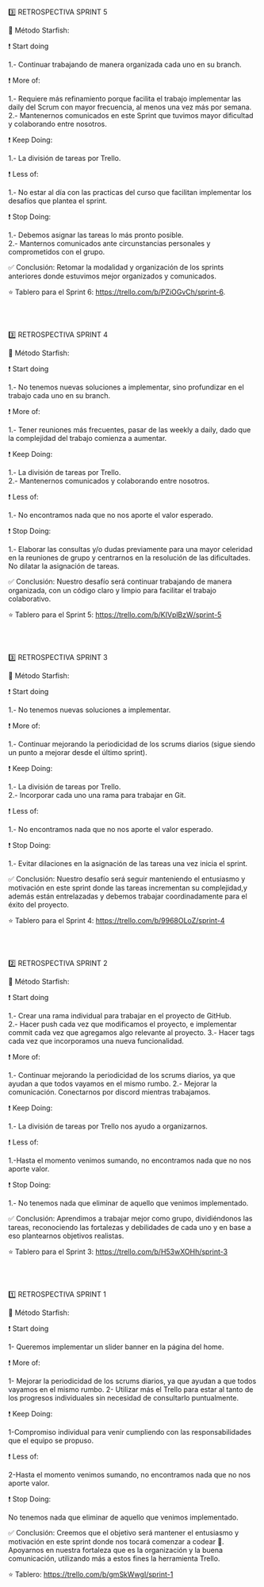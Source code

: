 :three: RETROSPECTIVA SPRINT 5 <br>

:bookmark: Método Starfish:<br>

:exclamation: Start doing <br>
<!--cosas innovadoras, aquellas que por curiosidad que queremos probar y/o soluciones comprobadas que deberíamos usar-->
1.- Continuar trabajando de manera organizada cada uno en su branch. 

:exclamation: More of: <br>
<!--practicas que creemos que requiere más refinamiento y que nos gustan mucho por ello hay que darles más-->
1.- Requiere más refinamiento porque facilita el trabajo implementar las daily del Scrum con mayor frecuencia, al menos una vez más por semana. 
2.- Mantenernos comunicados en este Sprint que tuvimos mayor dificultad y colaborando entre nosotros.<br>

:exclamation: Keep Doing: <br>
<!--aquello que venimos haciendo y nos brinda valor-->
1.- La división de tareas por Trello. <br>

:exclamation: Less of: <br>
<!--aquello que no nos aporta el valor que esperábamos-->
1.- No estar al día con las practicas del curso que facilitan implementar los desafíos que plantea el sprint.<br>

:exclamation: Stop Doing: <br>
<!--aquello que podemos eliminar-->
1.- Debemos asignar las tareas lo más pronto posible. <br>
2.- Manternos comunicados ante circunstancias personales y comprometidos con el grupo. <br>

:white_check_mark: Conclusión: Retomar la modalidad y organización de los sprints anteriores donde estuvimos mejor organizados y comunicados.  <br>

:star: Tablero para el Sprint 6: https://trello.com/b/PZiOGvCh/sprint-6. <br>

<br>
<br>




:three: RETROSPECTIVA SPRINT 4 <br>

:bookmark: Método Starfish:<br>

:exclamation: Start doing <br>
<!--cosas innovadoras, aquellas que por curiosidad que queremos probar y/o soluciones comprobadas que deberíamos usar-->
1.- No tenemos nuevas soluciones a implementar, sino profundizar en el trabajo cada uno en su branch.

:exclamation: More of: <br>
<!--practicas que creemos que requiere más refinamiento y que nos gustan mucho por ello hay que darles más-->
1.- Tener reuniones más frecuentes, pasar de las weekly a daily, dado que la complejidad del trabajo comienza a aumentar. 

:exclamation: Keep Doing: <br>
<!--aquello que venimos haciendo y nos brinda valor-->
1.- La división de tareas por Trello. <br>
2.- Mantenernos comunicados y colaborando entre nosotros.<br>

:exclamation: Less of: <br>
<!--aquello que no nos aporta el valor que esperábamos-->
1.- No encontramos nada que no nos aporte el valor esperado.<br>

:exclamation: Stop Doing: <br>
<!--aquello que podemos eliminar-->
1.- Elaborar las consultas y/o dudas previamente para una mayor celeridad en la reuniones de grupo y centrarnos en la resolución de las dificultades. No dilatar la asignación de tareas. <br>

:white_check_mark: Conclusión: Nuestro desafío será continuar trabajando de manera organizada, con un código claro y limpio para facilitar el trabajo colaborativo. <br>

:star: Tablero para el Sprint 5: https://trello.com/b/KIVplBzW/sprint-5 <br>

<br>
<br>





:three: RETROSPECTIVA SPRINT 3 <br>

:bookmark: Método Starfish:<br>

:exclamation: Start doing <br>
<!--cosas innovadoras, aquellas que por curiosidad que queremos probar y/o soluciones comprobadas que deberíamos usar-->
1.- No tenemos nuevas soluciones a implementar. 

:exclamation: More of: <br>
<!--practicas que creemos que requiere más refinamiento y que nos gustan mucho por ello hay que darles más-->
1.- Continuar mejorando la periodicidad de los scrums diarios (sigue siendo un punto a mejorar desde el último sprint).

:exclamation: Keep Doing: <br>
<!--aquello que venimos haciendo y nos brinda valor-->
1.- La división de tareas por Trello. <br>
2.- Incorporar cada uno una rama para trabajar en Git. <br>

:exclamation: Less of: <br>
<!--aquello que no nos aporta el valor que esperábamos-->
1.- No encontramos nada que no nos aporte el valor esperado.<br>

:exclamation: Stop Doing: <br>
<!--aquello que podemos eliminar-->
1.-  Evitar dilaciones en la asignación de las tareas una vez inicia el sprint. <br>

:white_check_mark: Conclusión: Nuestro desafío será seguir manteniendo el entusiasmo y motivación en este sprint donde las tareas incrementan su complejidad,y además están entrelazadas y debemos trabajar coordinadamente para el éxito del proyecto. <br>

:star: Tablero para el Sprint 4: https://trello.com/b/9968OLoZ/sprint-4 <br>

<br>
<br>


:two: RETROSPECTIVA SPRINT 2

:bookmark: Método Starfish:

:exclamation: Start doing 
<!--cosas innovadoras, aquellas que por curiosidad que queremos probar y/o soluciones comprobadas que deberíamos usar-->
1.- Crear una rama individual para trabajar en el proyecto de GitHub.  
2.- Hacer push cada vez que modificamos el proyecto, e implementar commit cada vez que agregamos algo relevante al proyecto. 
3.- Hacer tags cada vez que incorporamos una nueva funcionalidad. 

:exclamation: More of: 
<!--practicas que creemos que requiere más refinamiento y que nos gustan mucho por ello hay que darles más-->
1.- Continuar mejorando la periodicidad de los scrums diarios, ya que ayudan a que todos vayamos en el mismo rumbo.
2.- Mejorar la comunicación. Conectarnos por discord mientras trabajamos. 

:exclamation: Keep Doing: 
<!--aquello que venimos haciendo y nos brinda valor-->
1.- La división de tareas por Trello nos ayudo a organizarnos. 

:exclamation: Less of: 
<!--aquello que no nos aporta el valor que esperábamos-->
1.-Hasta el momento venimos sumando, no encontramos nada que no nos aporte valor.

:exclamation: Stop Doing: 
<!--aquello que podemos eliminar-->
1.- No tenemos nada que eliminar de aquello que venimos implementado.

:white_check_mark: Conclusión: Aprendimos a trabajar mejor como grupo, dividiéndonos las tareas, reconociendo las fortalezas y debilidades de cada uno y en base a eso plantearnos objetivos realistas. 

:star: Tablero para el Sprint 3: https://trello.com/b/H53wXOHh/sprint-3

<br>
<br>

:one: RETROSPECTIVA SPRINT 1

:bookmark: Método Starfish:

:exclamation: Start doing 
<!--cosas innovadoras, aquellas que por curiosidad que queremos probar y/o soluciones comprobadas que deberíamos usar-->
1- Queremos implementar un slider banner en la página del home. 

:exclamation: More of: 
<!--practicas que creemos que requiere más refinamiento y que nos gustan mucho por ello hay que darles más-->
1- Mejorar la periodicidad de los scrums diarios, ya que ayudan a que todos vayamos en el mismo rumbo.
2- Utilizar más el Trello para estar al tanto de los progresos individuales sin necesidad de consultarlo puntualmente.

:exclamation: Keep Doing: 
<!--aquello que venimos haciendo y nos brinda valor-->
1-Compromiso individual para venir cumpliendo con las responsabilidades que el equipo se propuso.

:exclamation: Less of: 
<!--aquello que no nos aporta el valor que esperábamos-->
2-Hasta el momento venimos sumando, no encontramos nada que no nos aporte valor.

:exclamation: Stop Doing: 
<!--aquello que podemos eliminar-->
No tenemos nada que eliminar de aquello que venimos implementado.

:white_check_mark: Conclusión: Creemos que el objetivo será mantener el entusiasmo y motivación en este sprint donde nos tocará comenzar a codear :muscle:.
Apoyarnos en nuestra fortaleza que es la organización y la buena comunicación, utilizando más a estos fines la herramienta Trello. 

:star: Tablero: https://trello.com/b/gmSkWwgI/sprint-1



